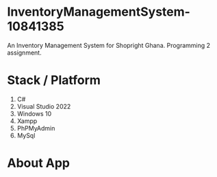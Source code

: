 # InventoryManagementSystem-10841385
An Inventory Management System for Shopright Ghana. Programming 2 assignment. 

# Stack / Platform <br/>
1. C# <br/>
2. Visual Studio 2022 <br/>
3. Windows 10 <br/>
4. Xampp <br/>
5. PhPMyAdmin <br/>
6. MySql <br/>

# About App

